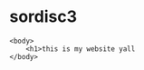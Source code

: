 # sordisc3
<html>
    <Title>
        welcome to Oobiland
    </Title>
    
    <body>
        <h1>this is my website yall
    </body>
        
        

